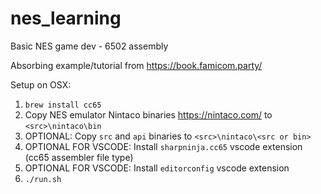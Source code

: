 # nes_learning

Basic NES game dev - 6502 assembly

Absorbing example/tutorial from <https://book.famicom.party/>

Setup on OSX:

1. `brew install cc65`
2. Copy NES emulator Nintaco binaries <https://nintaco.com/> to `<src>\nintaco\bin`
3. OPTIONAL: Copy `src` and `api` binaries to `<src>\nintaco\<src or bin>`
4. OPTIONAL FOR VSCODE: Install `sharpninja.cc65` vscode extension (cc65 assembler file type)
5. OPTIONAL FOR VSCODE: Install `editorconfig` vscode extension
6. `./run.sh`
